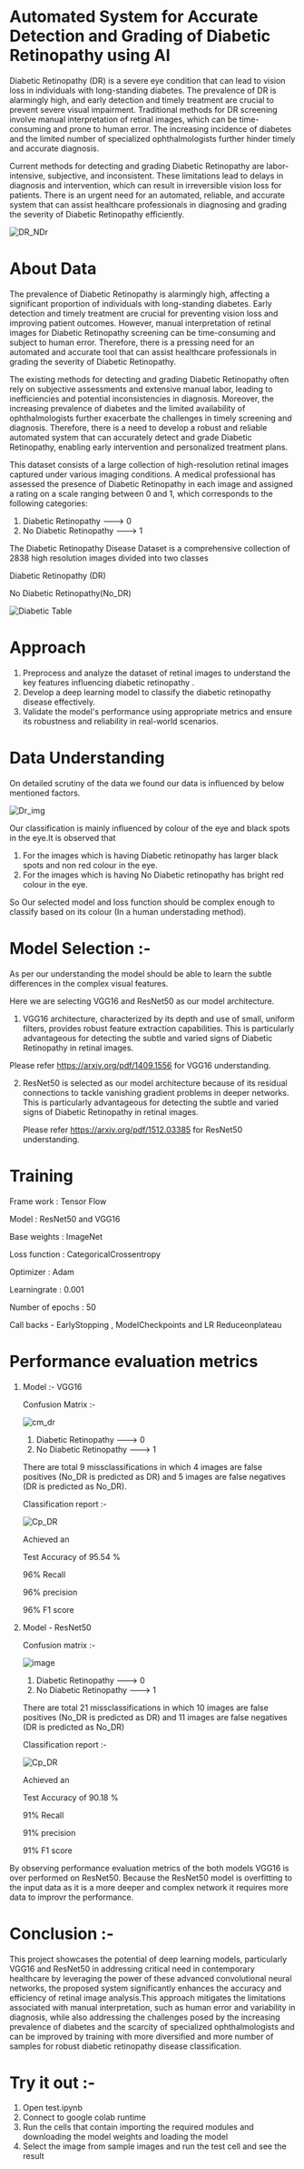 #  Automated System for Accurate Detection and Grading of Diabetic Retinopathy using AI

Diabetic Retinopathy (DR) is a severe eye condition that can lead to vision loss in individuals with long-standing diabetes. The prevalence of DR is alarmingly high, and early detection and timely treatment are crucial to prevent severe visual impairment. Traditional methods for DR screening involve manual interpretation of retinal images, which can be time-consuming and prone to human error. The increasing incidence of diabetes and the limited number of specialized ophthalmologists further hinder timely and accurate diagnosis.

Current methods for detecting and grading Diabetic Retinopathy are labor-intensive, subjective, and inconsistent. These limitations lead to delays in diagnosis and intervention, which can result in irreversible vision loss for patients. There is an urgent need for an automated, reliable, and accurate system that can assist healthcare professionals in diagnosing and grading the severity of Diabetic Retinopathy efficiently.

![DR_NDr](https://github.com/saivarshitnune/Diabetic-retinory-image-classification/assets/121888709/bb3f20ef-a426-48f9-a2dd-71016445f841)


# About Data
The prevalence of Diabetic Retinopathy is alarmingly high, affecting a significant proportion of individuals with long-standing diabetes. Early detection and timely treatment are crucial for preventing vision loss and improving patient outcomes. However, manual interpretation of retinal images for Diabetic Retinopathy screening can be time-consuming and subject to human error. Therefore, there is a pressing need for an automated and accurate tool that can assist healthcare professionals in grading the severity of Diabetic Retinopathy.

The existing methods for detecting and grading Diabetic Retinopathy often rely on subjective assessments and extensive manual labor, leading to inefficiencies and potential inconsistencies in diagnosis. Moreover, the increasing prevalence of diabetes and the limited availability of ophthalmologists further exacerbate the challenges in timely screening and diagnosis. Therefore, there is a need to develop a robust and reliable automated system that can accurately detect and grade Diabetic Retinopathy, enabling early intervention and personalized treatment plans.


This dataset consists of a large collection of high-resolution retinal images captured under various imaging conditions. A medical professional has assessed the presence of Diabetic Retinopathy in each image and assigned a rating on a scale ranging between 0 and 1, which corresponds to the following categories:

1. Diabetic Retinopathy     --->    0
2. No Diabetic Retinopathy  --->    1

   

The Diabetic Retinopathy Disease Dataset is a comprehensive collection of 2838 high resolution images divided into two classes

 Diabetic Retinopathy (DR)
 
 No Diabetic Retinopathy(No_DR)
 

![Diabetic Table](https://github.com/saivarshitnune/Diabetic-retinory-image-classification/assets/121888709/45d72f7e-4f9b-49e0-97f2-bba933ca7fe6)


# Approach 
1. Preprocess and analyze the dataset of retinal images to understand the key features influencing diabetic retinopathy .
2. Develop a deep learning model to classify the diabetic retinopathy disease effectively.
3. Validate the model's performance using appropriate metrics and ensure its robustness and reliability in real-world scenarios.

# Data Understanding
On detailed scrutiny of the data we found our data is influenced by below mentioned factors.

![Dr_img](https://github.com/saivarshitnune/Diabetic-retinory-image-classification/assets/121888709/93e4a5ae-ceeb-4a16-8b63-4da62a2a107a)


Our classification is mainly influenced by colour of the eye and black spots in the eye.It is observed that
1. For the images which is having Diabetic retinopathy has larger black spots and non red colour in the eye.
2. For the images which is having No Diabetic retinopathy has bright red colour in the eye.

So Our selected model and loss function should be complex enough to classify based on its colour (In a human understading method).


# Model Selection :- 
 As per our understanding the model should be able to learn the subtle differences in the complex visual features. 
 
 Here we are selecting VGG16 and ResNet50 as our model architecture.
 
 1. VGG16 architecture, characterized by its depth and use of small, uniform filters, provides robust feature extraction capabilities. This is particularly 
   advantageous for detecting the subtle and varied signs of Diabetic Retinopathy in retinal images.

   Please refer https://arxiv.org/pdf/1409.1556 for VGG16 understanding.

2. ResNet50 is selected as our model architecture because of its residual connections to tackle vanishing gradient problems in deeper networks. This is particularly 
   advantageous for detecting the subtle and varied signs of Diabetic Retinopathy in retinal images.

   Please refer https://arxiv.org/pdf/1512.03385 for ResNet50 understanding.

# Training
  Frame work : Tensor Flow
  
  Model : ResNet50 and VGG16 
  
  Base weights : ImageNet 
  
  Loss function : CategoricalCrossentropy
  
  Optimizer : Adam
  
  Learningrate : 0.001
  
  Number of epochs : 50
  
  Call backs - EarlyStopping , ModelCheckpoints and LR Reduceonplateau 

# Performance evaluation metrics 
 1. Model :- VGG16
     
     Confusion Matrix :-

       ![cm_dr](https://github.com/saivarshitnune/Diabetic-retinory-image-classification/assets/121888709/eed91491-a18c-4e5f-b3fd-ba04dda3fc01)
     

       1. Diabetic Retinopathy     --->    0
       2. No Diabetic Retinopathy  --->    1

       There are total 9 missclassifications in which 4 images are false positives (No_DR is predicted as DR) and 5 images are false negatives
        (DR is predicted as No_DR).
     

    Classification report :-

    ![Cp_DR](https://github.com/saivarshitnune/Diabetic-retinory-image-classification/assets/121888709/afd9d0f6-dfd4-469e-9f68-32af6d8942e0)

     Achieved an
   
     Test Accuracy of 95.54 %
   
     96% Recall
    
     96% precision
   
     96% F1 score






2. Model - ResNet50
  
   Confusion matrix :-
  
    ![image](https://github.com/saivarshitnune/Diabetic-retinory-image-classification/assets/121888709/e64da56e-44f0-4014-92b5-e9652c973f60)

    1. Diabetic Retinopathy     --->    0
    2. No Diabetic Retinopathy  --->    1

    There are total 21 missclassifications in which 10 images are false positives (No_DR is predicted as DR) and 11 images are false negatives
     (DR is predicted as No_DR)
  

     Classification report :-

      ![Cp_DR](https://github.com/saivarshitnune/Diabetic-retinory-image-classification/assets/121888709/b52ca7ed-6efe-42a9-b4a4-e93aaba2b493)

   
      Achieved an
   
      Test Accuracy of 90.18 %
   
      91% Recall
    
      91% precision
   
      91% F1 score


By observing performance evaluation metrics of the both models VGG16 is over performed on ResNet50. Because the ResNet50 model is overfitting to the input data as it is a more deeper and complex network it requires more data to improvr the performance.

# Conclusion :-
 This project showcases the potential of deep learning models, particularly VGG16 and ResNet50 in addressing critical need in contemporary healthcare by leveraging the power of these advanced convolutional neural networks, the proposed system significantly enhances the accuracy and efficiency of retinal image analysis.This approach mitigates the limitations associated with manual interpretation, such as human error and variability in diagnosis, while also addressing the challenges posed by the increasing prevalence of diabetes and the scarcity of specialized ophthalmologists and can be improved by training with more diversified and more number of samples for robust  diabetic retinopathy disease classification.

# Try it out :-
  1. Open test.ipynb
  2. Connect to google colab runtime
  3. Run the cells that contain importing the required modules and downloading the model weights and loading the model 
  4. Select the image from sample images and run the test cell and see the result
    



